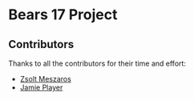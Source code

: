 # Bears 17 Project

## Contributors

Thanks to all the contributors for their time and effort:

- [Zsolt Meszaros](https://github.com/zsoltime)
- [Jamie Player](https://github.com/heyjp)
